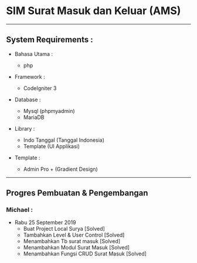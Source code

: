 # SIM Surat Masuk dan Keluar (AMS)
----------------------------------------------------

## System Requirements :
* Bahasa Utama :
  - php

* Framework :
  - CodeIgniter 3

* Database :
  - Mysql (phpmyadmin)
  - MariaDB

* Library :
  - Indo Tanggal (Tanggal Indonesia)
  - Template (UI Applikasi)

* Template :
  - Admin Pro + (Gradient Design)

----------------------------------------------------

## Progres Pembuatan & Pengembangan

### Michael :
* Rabu 25 September 2019
  - Buat Project Local Surya [Solved]
  - Tambahkan Level & User Control [Solved]
  - Menambahkan Tb surat masuk [Solved]
  - Menambahkan Modul Surat Masuk [Solved]
  - Menambahkan Fungsi CRUD Surat Masuk [Solved]
